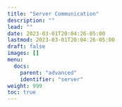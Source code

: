 ```yaml
---
title: "Server Communication"
description: ""
lead: ""
date: 2023-03-01T20:04:26-05:00
lastmod: 2023-03-01T20:04:26-05:00
draft: false
images: []
menu:
  docs:
    parent: "advanced"
    identifier: "server"
weight: 999
toc: true
---
```

